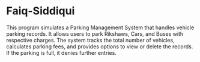 # Faiq-Siddiqui
This program simulates a Parking Management System that handles vehicle parking records. It allows users to park Rikshaws, Cars, and Buses with respective charges. The system tracks the total number of vehicles, calculates parking fees, and provides options to view or delete the records. If the parking is full, it denies further entries.
